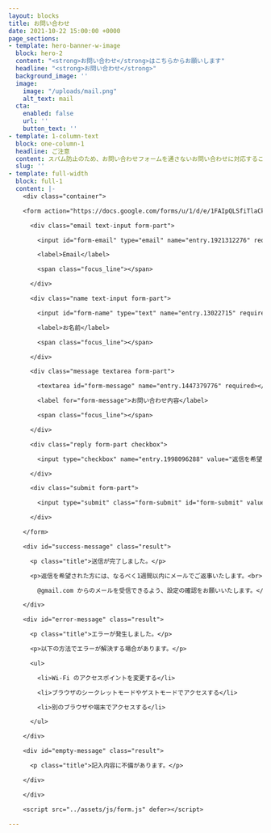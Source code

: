 ```yaml
---
layout: blocks
title: お問い合わせ
date: 2021-10-22 15:00:00 +0000
page_sections:
- template: hero-banner-w-image
  block: hero-2
  content: "<strong>お問い合わせ</strong>はこちらからお願いします"
  headline: "<strong>お問い合わせ</strong>"
  background_image: ''
  image:
    image: "/uploads/mail.png"
    alt_text: mail
  cta:
    enabled: false
    url: ''
    button_text: ''
- template: 1-column-text
  block: one-column-1
  headline: ご注意
  content: スパム防止のため、お問い合わせフォームを通さないお問い合わせに対応することはできません。<br>また、お問い合わせフォームを通していても、スパム・いたずらと思われるものには一切応じません。
  slug: ''
- template: full-width
  block: full-1
  content: |-
    <div class="container">

    <form action="https://docs.google.com/forms/u/1/d/e/1FAIpQLSfiTlaCkGe9HzxBytKEMFupoowYf9Yn6jomz-GFCR7UIrF7nQ/formResponse" target="_self" method="POST" id="contact" class="form">

      <div class="email text-input form-part">

        <input id="form-email" type="email" name="entry.1921312276" required class="ef">

        <label>Email</label>

        <span class="focus_line"></span>

      </div>

      <div class="name text-input form-part">

        <input id="form-name" type="text" name="entry.13022715" required class="ef">

        <label>お名前</label>

        <span class="focus_line"></span>

      </div>

      <div class="message textarea form-part">

        <textarea id="form-message" name="entry.1447379776" required></textarea>

        <label for="form-message">お問い合わせ内容</label>

        <span class="focus_line"></span>

      </div>

      <div class="reply form-part checkbox">

        <input type="checkbox" name="entry.1998096288" value="返信を希望する" id="want-reply"><label for="want-reply">返信を希望する</label>

      </div>

      <div class="submit form-part">

        <input type="submit" class="form-submit" id="form-submit" value="送信">

      </div>

    </form>

    <div id="success-message" class="result">

      <p class="title">送信が完了しました。</p>

      <p>返信を希望された方には、なるべく1週間以内にメールでご返事いたします。<br>

        @gmail.com からのメールを受信できるよう、設定の確認をお願いいたします。</p>

    </div>

    <div id="error-message" class="result">

      <p class="title">エラーが発生しました。</p>

      <p>以下の方法でエラーが解決する場合があります。</p>

      <ul>

        <li>Wi-Fi のアクセスポイントを変更する</li>

        <li>ブラウザのシークレットモードやゲストモードでアクセスする</li>

        <li>別のブラウザや端末でアクセスする</li>

      </ul>

    </div>

    <div id="empty-message" class="result">

      <p class="title">記入内容に不備があります。</p>

    </div>

    </div>

    <script src="../assets/js/form.js" defer></script>

---
```

